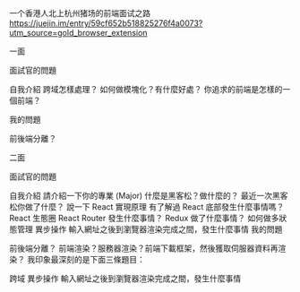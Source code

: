 一个香港人北上杭州猪场的前端面试之路
https://juejin.im/entry/59cf652b518825276f4a0073?utm_source=gold_browser_extension

一面

面試官的問題

自我介紹
跨域怎樣處理？
如何做模塊化？有什麼好處？
你追求的前端是怎樣的一個前端？

我的問題

前後端分離？






二面

面試官的問題

自我介紹
請介紹一下你的專業 (Major)
什麼是黑客松？做什麼的？
最近一次黑客松你做了什麼？
說一下 React 實現原理
有了解過 React 底部發生什麼事情嗎？
React 生態圈
React Router 發生什麼事情？
Redux 做了什麼事情？
如何做多狀態管理
異步操作
輸入網址之後到瀏覽器渲染完成之間，發生什麼事情
我的問題

前後端分離？
前端渲染？服務器渲染？前端下載框架，然後獲取伺服器資料再渲染？
我印象最深刻的是下面三條題目：

跨域
異步操作
輸入網址之後到瀏覽器渲染完成之間，發生什麼事情
